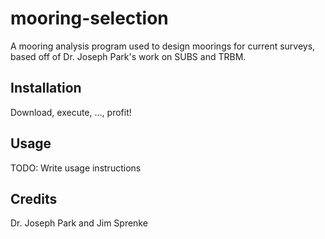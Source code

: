 # mooring-selection

A mooring analysis program used to design moorings for current surveys, based off of Dr. Joseph Park's work on SUBS and TRBM.

## Installation

Download, execute, ..., profit!

## Usage

TODO: Write usage instructions

## Credits

Dr. Joseph Park and Jim Sprenke
